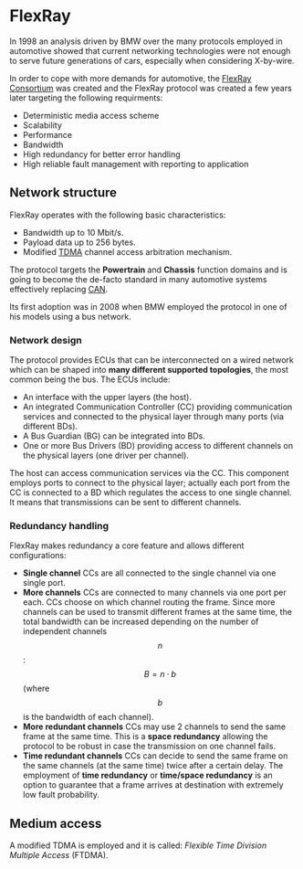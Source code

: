 # FlexRay

In 1998 an analysis driven by BMW over the many protocols employed in automotive showed that current networking technologies were not enough to serve future generations of cars, especially when considering X-by-wire.

In order to cope with more demands for automotive, the [FlexRay Consortium](https://en.wikipedia.org/wiki/FlexRay) was created and the FlexRay protocol was created a few years later targeting the following requirments:

- Deterministic media access scheme
- Scalability
- Performance
- Bandwidth
- High redundancy for better error handling
- High reliable fault management with reporting to application

## Network structure
FlexRay operates with the following basic characteristics:

- Bandwidth up to 10 Mbit/s.
- Payload data up to 256 bytes.
- Modified [TDMA](https://en.wikipedia.org/wiki/Time-division_multiple_access) channel access arbitration mechanism.

The protocol targets the **Powertrain** and **Chassis** function domains and is going to become the de-facto standard in many automotive systems effectively replacing [CAN](../can/intro.md).

Its first adoption was in 2008 when BMW employed the protocol in one of his models using a bus network.

### Network design
The protocol provides ECUs that can be interconnected on a wired network which can be shaped into **many different supported topologies**, the most common being the bus. The ECUs include:

- An interface with the upper layers (the host).
- An integrated Communication Controller (CC) providing communication services and connected to the physical layer through many ports (via different BDs).
- A Bus Guardian (BG) can be integrated into BDs.
- One or more Bus Drivers (BD) providing access to different channels on the physical layers (one driver per channel).

The host can access communication services via the CC. This component employs ports to connect to the physical layer; actually each port from the CC is connected to a BD which regulates the access to one single channel. It means that transmissions can be sent to different channels.

### Redundancy handling
FlexRay makes redundancy a core feature and allows different configurations:

- **Single channel** CCs are all connected to the single channel via one single port.
- **More channels** CCs are connected to many channels via one port per each. CCs choose on which channel routing the frame. Since more channels can be used to transmit different frames at the same time, the total bandwidth can be increased depending on the number of independent channels $$n$$: $$B = n \cdot b$$ (where $$b$$ is the bandwidth of each channel).
- **More redundant channels** CCs may use 2 channels to send the same frame at the same time. This is a **space redundancy** allowing the protocol to be robust in case the transmission on one channel fails.
- **Time redundant channels** CCs can decide to send the same frame on the same channels (at the same time) twice after a certain delay.  The employment of **time redundancy** or **time/space redundancy** is an option to guarantee that a frame arrives at destination with extremely low fault probability.

## Medium access
A modified TDMA is employed and it is called: _Flexible Time Division Multiple Access_ (FTDMA).
